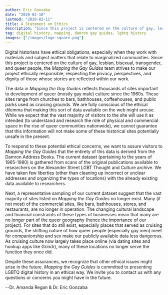 ```yaml
---
author: Eric Gonzaba
date: "2020-02-10"
lastmod: "2020-02-11"
title: A Statement on Ethics
description: "Since this project is centered on the culture of gay, lesbian, bisexual, transgender, and queer people, the Mapping the Gay Guides team strives to make our project ethically responsible, respecting the privacy, perspectives, and dignity of those whose stories are reflected within our work."
tag: digital history, mapping, damron gay guides, lgbtq history
images: ["/images/logo-square.png"]
---
```

Digital historians have ethical obligations, especially when they work with materials and subject matters that relate to marginalized communities. Since this project is centered on the culture of gay, lesbian, bisexual, transgender, and queer people, the _Mapping the Gay Guides_ team strives to make our project ethically responsible, respecting the privacy, perspectives, and dignity of those whose stories are reflected within our work.

The data in _Mapping the Gay Guides_ reflects thousands of sites important to development of queer (mostly gay male) culture since the 1960s. These sites range from churches to bars, bathhouses, coffeehouses, and public parks used as cruising grounds. We are fully conscious of the ethical dilemma that making this sort of data available on the web might arouse. While we expect that the vast majority of visitors to the site will use it as intended (to understand and research the role of physical and commercial space in the rise of queer communities nationwide), we cannot guarantee that this information will not make some of these historical sites potentially unsafe in the present.

To respond to these potential ethical concerns, we want to assure visitors to _Mapping the Gay Guides_ that the entirety of this data is derived from the Damron Address Books. The current dataset (pertaining to the years of 1965-1980) is gathered from scans of the original publications available to researchers on the Alexander Street LGBT Thought and Culture archive. We have taken few liberties (other than cleaning up incorrect or unclear addresses and organizing the types of locations) with the already existing data available to researchers.

Next, a representative sampling of our current dataset suggest that the vast majority of sites listed on _Mapping the Gay Guides_ no longer exist. Many (if not most) of the commercial sites, like bars, bathhouses, stores, and restaurants, are no longer in operation. The changing cultural landscape and financial constraints of these types of businesses mean that many are no longer part of the queer geography (hence the importance of our project). For sites that do still exist, especially places that served as cruising grounds, the shifting nature of how queer people (especially gay men) meet for companionship and sex make our publicly available data less dangerous. As cruising culture now largely takes place online (via dating sites and hookup apps like Grindr), many of these locations no longer serve the function they once did.

Despite these assurances, we recognize that other ethical issues might arise in the future. _Mapping the Gay Guides_ is committed to presenting LGBTQ digital history in an ethical way. We invite you to contact us with any questions or concerns you might have in the future.

--Dr. Amanda Regan & Dr. Eric Gonzaba
